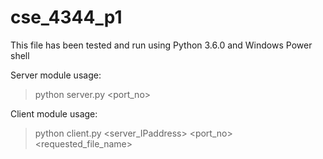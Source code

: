 # cse_4344_p1

This file has been tested and run using Python 3.6.0 and Windows Power shell

Server module usage:
> python server.py <port_no>

Client module usage:
> python client.py <server_IPaddress> <port_no> <requested_file_name>
